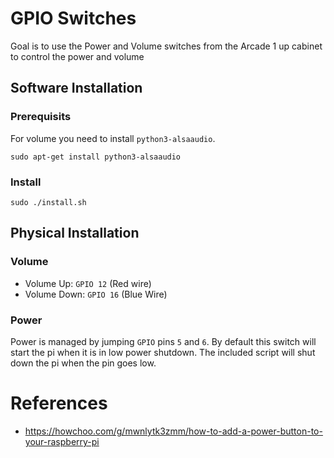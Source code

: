 # GPIO Switches
Goal is to use the Power and Volume switches from the Arcade 1 up cabinet to control the power and volume

## Software Installation
### Prerequisits
For volume you need to install `python3-alsaaudio`.
```
sudo apt-get install python3-alsaaudio
```

### Install
```
sudo ./install.sh
```

## Physical Installation
### Volume
* Volume Up: `GPIO 12` (Red wire)
* Volume Down: `GPIO 16` (Blue Wire)

### Power
Power is managed by jumping `GPIO` pins `5` and `6`.
By default this switch will start the pi when it is in low power shutdown.
The included script will shut down the pi when the pin goes low.


# References
* https://howchoo.com/g/mwnlytk3zmm/how-to-add-a-power-button-to-your-raspberry-pi
